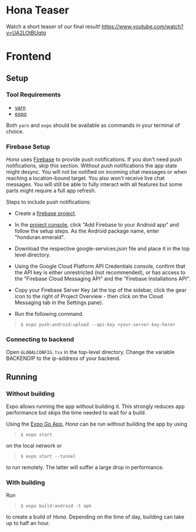 # Hona Teaser

Watch a short teaser of our final result!
https://www.youtube.com/watch?v=UA2LOtBUgtg

# Frontend

## Setup
### Tool Requirements

- [yarn](https://yarnpkg.com/)
- [expo](https://docs.expo.io/get-started/installation/)

Both `yarn` and `expo` should be available as commands in your terminal of choice.

### Firebase Setup

*Hona* uses [Firebase](https://firebase.google.com/) to provide push notifications. If you don't need push notifications, skip this section. Without push notifications the app state might desync. You will not be notified on incoming chat messages or when reaching a location-bound target. You also won't receive live chat messages. You will still be able to fully interact with all features but some parts might require a full app refresh.

Steps to include push notifications:
- Create a [firebase project](https://console.firebase.google.com/u/0/).
- In the [project console](https://console.firebase.google.com/u/0/), click "Add Firebase to your Android app" and follow the setup steps. As the Android package name, enter "honduran.emerald".
- Download the respective google-services.json file and place it in the top level directory.
- Using the Google Cloud Platform API Credentials console, confirm that the API key is either unrestricted (not recommended), or has access to the "Firebase Cloud Messaging API" and the "Firebase Installations API".

- Copy your Firebase Server Key (at the top of the sidebar, click the gear icon to the right of Project Overview - then click on the Cloud Messaging tab in the Settings pane).
- Run the following command.
> `$ expo push:android:upload --api-key <your-server-key-here>`

### Connecting to backend

Open `GLOBALCONFIG.tsx` in the top-level directory. Change the variable BACKENDIP to the ip-address of your backend.

## Running

### Without building

Expo allows running the app without building it. This strongly reduces app performance but skips the time needed to wait for a build.

Using the [Expo Go App](https://play.google.com/store/apps/details?id=host.exp.exponent), *Hona* can be run without building the app by using 

> `$ expo start`

on the local network or

> `$ expo start --tunnel`

to run remotely. The latter will suffer a large drop in performance.

### With building

Run

> `$ expo build:android -t apk`

to create a build of *Hona*. Depending on the time of day, building can take up to half an hour.
